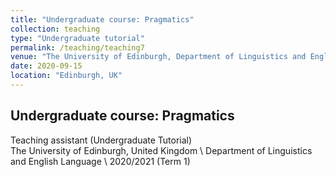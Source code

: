 ```yaml
---
title: "Undergraduate course: Pragmatics"
collection: teaching
type: "Undergraduate tutorial"
permalink: /teaching/teaching7
venue: "The University of Edinburgh, Department of Linguistics and English Language"
date: 2020-09-15
location: "Edinburgh, UK"
---
```

## Undergraduate course: Pragmatics
Teaching assistant (Undergraduate Tutorial)  
The University of Edinburgh, United Kingdom \\
Department of Linguistics and English Language \\
2020/2021 (Term 1)

